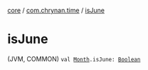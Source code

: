 [core](../index.md) / [com.chrynan.time](index.md) / [isJune](./is-june.md)

# isJune

(JVM, COMMON) `val `[`Month`](-month/index.md)`.isJune: `[`Boolean`](https://kotlinlang.org/api/latest/jvm/stdlib/kotlin/-boolean/index.html)